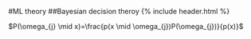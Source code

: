 #ML theory
##Bayesian decision theroy
{% include header.html %}
<br/>

$P(\omega_{j} \mid x)=\frac{p(x \mid \omega_{j})P(\omega_{j})}{p(x)}$
